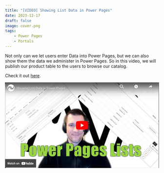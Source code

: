 ```yaml
---
title: "[VIDEO] Showing List Data in Power Pages"
date: 2023-12-17
draft: false
image: cover.png
tags:
    - Power Pages
    - Portals
---
```


Not only can we let users enter Data into Power Pages, but we can also show them the data we administer in Power Pages. So in this video, we will publish our product table to the users to browse our catalog.

Check it out [here](https://youtu.be/L56y4wQAPow).

[![](video.png)](https://youtu.be/L56y4wQAPow)
